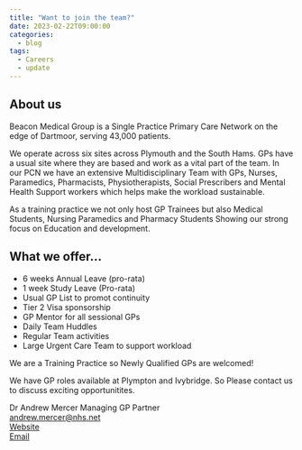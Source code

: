 ```yaml
---
title: "Want to join the team?"
date: 2023-02-22T09:00:00
categories:
  - blog
tags:
  - Careers
  - update
---  
```

## About us  
Beacon Medical Group is a Single Practice Primary Care Network on the edge of Dartmoor, serving 43,000 patients.

We operate across six sites across Plymouth and the South Hams. GPs have a usual site where they are based and work as a vital part of the team. In our PCN we have an extensive Multidisciplinary Team with GPs, Nurses, Paramedics, Pharmacists, Physiotherapists, Social Prescribers and Mental Health Support workers which helps make the workload sustainable.

As a training practice we not only host GP Trainees but also Medical Students, Nursing Paramedics and Pharmacy Students Showing our strong focus on Education and development.

## What we offer...  
* 6 weeks Annual Leave (pro-rata)
* 1 week Study Leave (Pro-rata)
* Usual GP List to promot continuity
* Tier 2 Visa sponsorship
* GP Mentor for all sessional GPs
* Daily Team Huddles
* Regular Team activities
* Large Urgent Care Team to support workload

We are a Training Practice so Newly Qualified GPs are welcomed!

We have GP roles available at Plympton and Ivybridge. So Please contact us to discuss exciting opportunitites.  

Dr Andrew Mercer
Managing GP Partner  
[andrew.mercer@nhs.net]  
[Website]  
[Email]  

[andrew.mercer@nhs.net]: mailto:andrew.mercer@nhs.net
[Website]: https://www.beaconmedicalgroup.nhs.uk/
[Email]: mailto:beaconmedicalgroup@nhs.net
